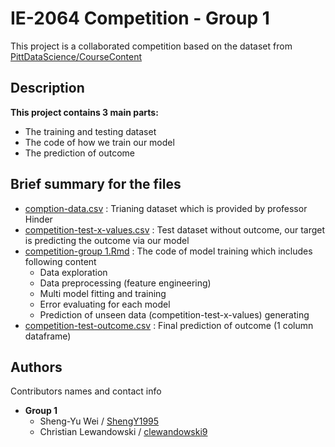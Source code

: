 # IE-2064 Competition - Group 1

This project is a collaborated competition based on the dataset from [PittDataScience/CourseContent](https://github.com/PittDataScience/CourseContent/tree/master/Assignments/competition)

## Description

**This project contains 3 main parts:**

* The training and testing dataset
* The code of how we train our model
* The prediction of outcome

## Brief summary for the files

* [comption-data.csv](https://github.com/clewandowski9/Competition/blob/main/competition-data.csv) : Trianing dataset which is provided by professor Hinder
* [competition-test-x-values.csv](https://github.com/clewandowski9/Competition/blob/main/competition-test-x-values.csv) : Test dataset without outcome, our target is predicting the outcome via our model
* [competition-group 1.Rmd](https://github.com/clewandowski9/Competition/blob/main/competition-group%201.Rmd) : The code of model training which includes following content
  + Data exploration
  + Data preprocessing (feature engineering)
  + Multi model fitting and training
  + Error evaluating for each model
  + Prediction of unseen data (competition-test-x-values) generating
* [competition-test-outcome.csv](https://github.com/clewandowski9/Competition/blob/main/competition-test-outcome.csv) : Final prediction of outcome (1 column dataframe)


## Authors

Contributors names and contact info

* **Group 1**
  + Sheng-Yu Wei / [ShengY1995](https://github.com/ShengY1995) 
  + Christian Lewandowski / [clewandowski9](https://github.com/clewandowski9)
